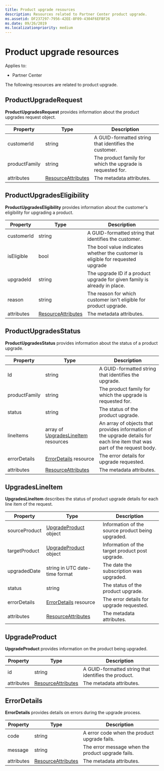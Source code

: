 ```yaml
---
title: Product upgrade resources
description: Resources related to Partner Center product upgrade.
ms.assetid: DF237297-7956-42EE-8F09-4304F6EFBF26
ms.date: 09/26/2019
ms.localizationpriority: medium
---
```


# Product upgrade resources

Applies to:

- Partner Center

The following resources are related to product upgrade.

## ProductUpgradeRequest

**ProductUpgradesRequest** provides information about the product upgrades request object.

| Property | Type | Description |
|----------------------|----------------------------------------------|----------------------------------------------------------------|
| customerId           | string                                       | A GUID-formatted string that identifies the customer. |
| productFamily        | string                                       | The product family for which the upgrade is requested for. |
| attributes           | [ResourceAttributes](utility-resources.md#resourceattributes) | The metadata attributes. |


## ProductUpgradesEligibility

**ProductUpgradesEligibility** provides information about the customer's eligibility for upgrading a product.

| Property | Type | Description |
|----------------------|--------------------------------------------- |----------------------------------------------------------------|
| customerId           | string                                       | A GUID-formatted string that identifies the customer.           | productFamily        | string                                       | The product family for which the upgrade is requested for.
| isEligible           | bool                                         | The bool value indicates whether the customer is eligible for requested upgrade
| upgradeId            | string                                       | The upgrade ID if a product upgrade for given family is already in place.
| reason               | string                                       | The reason for which customer isn't eligible for product upgrade.
| attributes           | [ResourceAttributes](utility-resources.md#resourceattributes) | The metadata attributes.  

## ProductUpgradesStatus

**ProductUpgradesStatus** provides information about the status of a product upgrade.

| Property | Type | Description |
|---------------------|----------------------------------------------------------------|-----------------------------------------------|
| Id                  | string                                                         | A GUID-formatted string that identifies the upgrade.             
| productFamily       | string                                                         | The product family for which the upgrade is requested for.
| status              | string                                                         | The status of the product upgrade.
| lineItems           | array of [UpgradesLineItem](#upgradeLineItems) resources       | An array of objects that provides information of the upgrade details for each line item that was part of the request body.
| errorDetails        | [ErrorDetails](#errorDetails) resource                         | The error details for upgrade requested.
| attributes          | [ResourceAttributes](utility-resources.md#resourceattributes)  | The metadata attributes.      

## UpgradesLineItem

**UpgradesLineItem** describes the status of product upgrade details for each line item of the request.

| Property | Type | Description |
|-----------------|-----------------------------------------------------|--------------------------------------------------------------|
| sourceProduct   | [UpgradeProduct](#upgradeRequest) object            | Information of the source product being upgraded.           
| targetProduct   | [UpgradeProduct](#upgradeRequest) object            | Information of the target product post upgrade.             
| upgradedDate    | string in UTC date-time format                      | The date the subscription was upgraded.
| status          | string                                              | The status of the product upgrade. 
| errorDetails    | [ErrorDetails](#errorDetails) resource              | The error details for upgrade requested. 
| attributes      | [ResourceAttributes](utility-resources.md#resourceattributes) | The metadata attributes.  |

## UpgradeProduct

**UpgradeProduct** provides information on the product being upgraded. 

| Property | Type |Description |
|----------------------|----------------------------------------------|----------------------------------------------------------------|
| id                   | string                                       | A GUID-formatted string that identifies the product.             | name                 | string                                       | The friendly name of product being upgraded.       
| attributes           | [ResourceAttributes](utility-resources.md#resourceattributes) | The metadata attributes.    

## ErrorDetails

**ErrorDetails** provides details on errors during the upgrade process.

| Property | Type | Description |
|-------------------------|----------------------------------------------|-------------------------------------------------------------|
| code                    | string                                       | A error code when the product upgrade fails.           
| message                 | string                                       | The error message when the product upgrade fails.       
| attributes              | [ResourceAttributes](utility-resources.md#resourceattributes) | The metadata attributes.    
